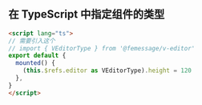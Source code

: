 ## 在 TypeScript 中指定组件的类型

```html
<script lang="ts">
// 需要引入这个
// import { VEditorType } from '@femessage/v-editor'
export default {
  mounted() {
    (this.$refs.editor as VEditorType).height = 120
  },
}
</script>
```